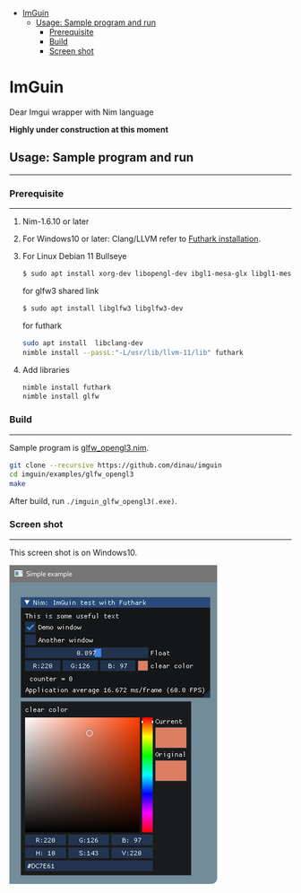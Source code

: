 <!-- START doctoc generated TOC please keep comment here to allow auto update -->
<!-- DON'T EDIT THIS SECTION, INSTEAD RE-RUN doctoc TO UPDATE -->

- [ImGuin](#imguin)
  - [Usage: Sample program and run](#usage-sample-program-and-run)
    - [Prerequisite](#prerequisite)
    - [Build](#build)
    - [Screen shot](#screen-shot)

<!-- END doctoc generated TOC please keep comment here to allow auto update -->

# ImGuin 
Dear Imgui wrapper with Nim language

**Highly under construction at this moment**

## Usage: Sample program and run

---

### Prerequisite

---
1. Nim-1.6.10 or later
1. For Windows10 or later: Clang/LLVM refer to [Futhark installation](https://github.com/PMunch/futhark#installation).
1. For Linux Debian 11 Bullseye

      ```sh
      $ sudo apt install xorg-dev libopengl-dev ibgl1-mesa-glx libgl1-mesa-dev
      ```
      
      for glfw3 shared link

      ```sh
      $ sudo apt install libglfw3 libglfw3-dev
      ```

      for futhark

      ```sh
      sudo apt install  libclang-dev
      nimble install --passL:"-L/usr/lib/llvm-11/lib" futhark
      ```


1. Add libraries

   ```sh
   nimble install futhark 
   nimble install glfw 
   ```


### Build  

---

Sample program is [glfw_opengl3.nim](https://github.com/dinau/imguin/blob/main/examples/glfw_opengl3/imguin_glfw_opengl3.nim#enroll-beta).

```sh
git clone --recursive https://github.com/dinau/imguin
cd imguin/examples/glfw_opengl3
make
```

After build, run `./imguin_glfw_opengl3(.exe)`.

### Screen shot

---

This screen shot is on Windows10.

![alt](src/img/screenshot1.png)
